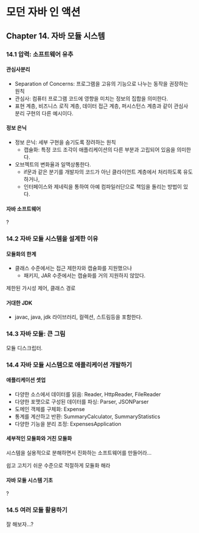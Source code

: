 # 모던 자바 인 액션

## Chapter 14. 자바 모듈 시스템

### 14.1 압력: 소프트웨어 유추

#### 관심사분리

- Separation of Concerns: 프로그램을 고유의 기능으로 나누는 동작을 권장하는 원칙
- 관심사: 컴퓨터 프로그램 코드에 영향을 미치는 정보의 집합을 의미한다.
- 표현 계층, 비즈니스 로직 계층, 데이터 접근 계층, 퍼시스턴스 계층과 같이 관심사 분리 구현의 다른 예시이다.

#### 정보 은닉

- 정보 은닉: 세부 구현을 숨기도록 장려하는 원칙
  - 캡슐화: 특정 코드 조각이 애플리케이션의 다른 부분과 고립되어 있음을 의미한다.
- 오브젝트의 변화율과 일맥상통한다.
  - if문과 같은 분기를 개발자의 코드가 아닌 클라이언트 계층에서 처리하도록 유도하거나,
  - 인터페이스와 제네릭을 통하여 아예 컴파일러단으로 책임을 돌리는 방법이 있다.

#### 자바 소프트웨어

?

### 14.2 자바 모듈 시스템을 설계한 이유

#### 모듈화의 한계

- 클래스 수준에서는 접근 제한자와 캡슐화를 지원했으나
  - 패키지, JAR 수준에서는 캡슐화를 거의 지원하지 않았다.

제한된 가시성 제어, 클래스 경로

#### 거대한 JDK

- javac, java, jdk 라이브러리, 컬렉션, 스트림등을 포함한다.

### 14.3 자바 모듈: 큰 그림

모듈 디스크립터.

### 14.4 자바 모듈 시스템으로 애플리케이션 개발하기

#### 애플리케이션 셋업

- 다양한 소스에서 데이터를 읽음: Reader, HttpReader, FileReader
- 다양한 포맷으로 구성된 데이터를 파싱: Parser, JSONParser
- 도메인 객체를 구체화: Expense
- 통계를 계산하고 반환: SummaryCalculator, SummaryStatistics
- 다양한 기능을 분리 조정: ExpensesApplication

#### 세부적인 모듈화와 거친 모듈화

시스템을 실용적으로 분해하면서 진화하는 소프트웨어를 만들어라...

쉽고 고치기 쉬운 수준으로 적절하게 모듈화 해라

#### 자바 모듈 시스템 기초

?

### 14.5 여러 모듈 활용하기

잘 해보자...?